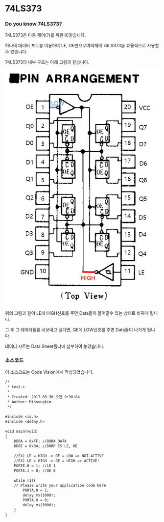 # 74LS373
### Do you know 74LS373?
74LS373은 다중 제어(?)를 위한 IC같습니다.

하나의 데이터 포트를 이용하여 LE, OE만으로여러개의 74LS373을 효율적으로 사용할 수 있습니다.

74LS373의 내부 구조는 아래 그림과 같습니다.

![Alt text](https://github.com/Funniest/Avr-atmega128A/blob/master/74LS373/img/struct.PNG)

위의 그림과 같이 LE에 HIGH신호를 주면 Data들이 들어갈수 있는 상태로 바뀌게 됩니다.

그 후 그 데이터들을 내보내고 싶다면, QE에 LOW신호를 주면 Data들이 나가게 됩니다.

데이터 시트는 Data Sheet폴더에 첨부하여 놓았습니다.

### 소스코드
이 소스코드는 Code Vision에서 작성되었습니다.
```
/*
 * test.c
 *
 * Created: 2017-03-30 오전 9:38:04
 * Author: Minsungkim
 */

#include <io.h>
#include <delay.h>

void main(void)
{
    DDRA = 0xFF; //DDRA DATA
    DDRE = 0x04; //DDRP IS LE, OE
    
    //EX) LE = HIGH -> OE = LOW => NOT ACTIVE
    //EX) LE = HIGH -> OE = HIGH => ACTIVE!
    PORTE.0 = 1; //LE 1
    PORTE.1 = 0; //OE 0
    
    while (1){
    // Please write your application code here
        PORTA.0 = 1;
        delay_ms(1000);
        PORTA.0 = 0;
        delay_ms(3000);
    }
}
```
